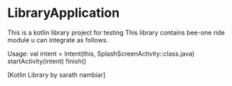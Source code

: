 # LibraryApplication
This is a kotlin library project for testing
This library contains bee-one ride module u can integrate as follows.

Usage:
val intent = Intent(this, SplashScreenActivity::class.java)
        startActivity(intent)
        finish()

[Kotlin Library by sarath nambiar]